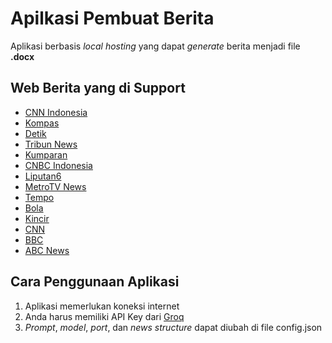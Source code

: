 # Apilkasi Pembuat Berita

Aplikasi berbasis _local hosting_ yang dapat _generate_ berita menjadi file **.docx**

## Web Berita yang di Support

- [CNN Indonesia](cnnindonesia.com)
- [Kompas](kompas.com)
- [Detik](detik.com)
- [Tribun News](tribunnews.com)
- [Kumparan](kumparan.com)
- [CNBC Indonesia](cnbcindonesia.com)
- [Liputan6](liputan6.com)
- [MetroTV News](metrotvnews.com)
- [Tempo](tempo.co)
- [Bola](bola.com)
- [Kincir](kincir.com)
- [CNN](cnn.com)
- [BBC](bbc.com)
- [ABC News](abcnews.go.com)

## Cara Penggunaan Aplikasi

1. Aplikasi memerlukan koneksi internet
2. Anda harus memiliki API Key dari [Groq](groq.com)
3. _Prompt_, _model_, _port_, dan _news structure_ dapat diubah di file config.json